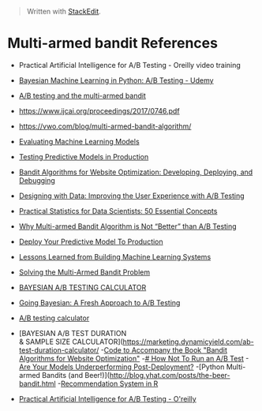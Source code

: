 > Written with [StackEdit](https://stackedit.io/).

# Multi-armed bandit References

- Practical Artificial Intelligence for A/B Testing - Oreilly video training
- [Bayesian Machine Learning in Python: A/B Testing - Udemy](https://www.udemy.com/bayesian-machine-learning-in-python-ab-testing/)
 - [A/B testing and the multi-armed bandit](http://blog.yhat.com/posts/the-beer-bandit.html)
- https://www.ijcai.org/proceedings/2017/0746.pdf
- https://vwo.com/blog/multi-armed-bandit-algorithm/
- [Evaluating Machine Learning Models](https://www.oreilly.com/data/free/files/evaluating-machine-learning-models.pdf)

- [Testing Predictive Models in Production](https://www.oracle.com/a/ocom/docs/oracle-ds-testing-predictive-models-in-production.pdf)

- [Bandit Algorithms for Website Optimization: Developing, Deploying, and Debugging](https://www.amazon.com/Bandit-Algorithms-Website-Optimization-Developing-ebook/dp/B00AM86Y0K/ref=sr_1_fkmrnull_1?crid=M9ZZ0YHOKQ9M&keywords=bandit+algorithms+for+website+optimization&qid=1553097233&s=gateway&sprefix=bandit+algorighms%2Caps%2C138&sr=8-1-fkmrnull)

- [Designing with Data: Improving the User Experience with A/B Testing](https://www.amazon.com/Designing-Data-Improving-Experience-Testing/dp/1449334830/ref=sr_1_fkmrnull_1?crid=ZGK5EQQ0BOHM&keywords=designing+with+data+improving+the+user+experience+with+a%2Fb+testing&qid=1553098613&s=gateway&sprefix=Designing+with+data%3A+impro%2Caps%2C397&sr=8-1-fkmrnull)

- [Practical Statistics for Data Scientists: 50 Essential Concepts](https://www.amazon.com/Practical-Statistics-Data-Scientists-Essential/dp/1491952962/ref=sr_1_3?keywords=statistics+for+data+science&qid=1553097277&s=gateway&sr=8-3)

- [Why Multi-armed Bandit Algorithm is Not “Better” than A/B Testing](https://vwo.com/blog/multi-armed-bandit-algorithm/)
- [Deploy Your Predictive Model To Production](https://machinelearningmastery.com/deploy-machine-learning-model-to-production/)
- [Lessons Learned from Building Machine Learning Systems](https://machinelearningmastery.com/lessons-learned-building-machine-learning-systems/)
- [Solving the Multi-Armed Bandit Problem](https://towardsdatascience.com/solving-the-multi-armed-bandit-problem-b72de40db97c)
- [BAYESIAN A/B TESTING CALCULATOR](https://marketing.dynamicyield.com/bayesian-calculator/)
- [Going Bayesian: A Fresh Approach to A/B Testing](https://www.dynamicyield.com/blog/bayesian-testing/)
- [A/B testing calculator](https://abtestguide.com/calc/)
- [BAYESIAN A/B TEST DURATION  
& SAMPLE SIZE CALCULATOR](https://marketing.dynamicyield.com/ab-test-duration-calculator/
-[Code to Accompany the Book "Bandit Algorithms for Website Optimization"]()
-[# How Not To Run an A/B Test](http://www.evanmiller.org/how-not-to-run-an-ab-test.html)
-[Are Your Models Underperforming Post-Deployment?](https://www.datascience.com/blog/model-testing-improves-model-performance)
-[Python Multi-armed Bandits (and Beer!)](http://blog.yhat.com/posts/the-beer-bandit.html
-[Recommendation System in R](http://blog.yhat.com/posts/recommender-system-in-r.html)
- [Practical Artificial Intelligence for A/B Testing - O'reilly](https://github.com/PacktPublishing/Practical-Artificial-Intelligence-for-A-B-Testing-)
<!--stackedit_data:
eyJoaXN0b3J5IjpbMzA0NjMyMTQ3LDE5MzExNTM4MzAsLTIwOD
c5MTUwNzUsLTE2MjgyNDMzNjIsLTE0NzE1ODQ3ODEsLTE3MjIz
NjIyMjcsMTYwNzczOTU5NCw2MTA4MTM0NzEsNjIxNTA4MzExLC
0yMDg0NTgzNjg1LDEzNDcyNzI4ODNdfQ==
-->